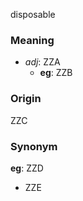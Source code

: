 disposable
### Meaning
+ _adj_: ZZA
	+ __eg__: ZZB

### Origin

ZZC

### Synonym

__eg__: ZZD

+ ZZE


